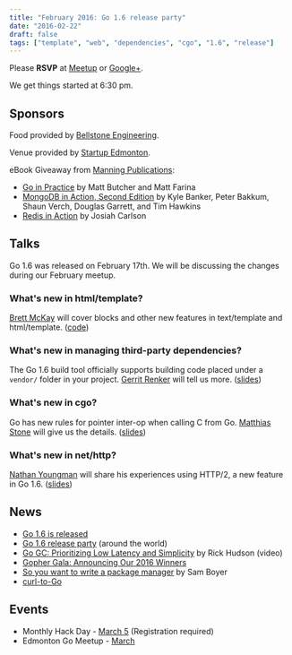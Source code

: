 ```yaml
---
title: "February 2016: Go 1.6 release party"
date: "2016-02-22"
draft: false
tags: ["template", "web", "dependencies", "cgo", "1.6", "release"]
---
```

Please **RSVP** at [Meetup](https://www.meetup.com/startupedmonton/events/qfwsfhyvdbdc/) or [Google+](https://plus.google.com/events/co9qsfsbimjdb1p5qdbuomnuqm8?authkey=CPPGj8eOxoHMmwE).

We get things started at 6:30 pm.

## Sponsors

Food provided by [Bellstone Engineering](https://bellstone.ca/).

Venue provided by [Startup Edmonton](https://www.startupedmonton.com/).

eBook Giveaway from [Manning Publications](https://manning.com/):

- [Go in Practice](https://www.manning.com/books/go-in-practice) by Matt Butcher and Matt Farina
- [MongoDB in Action, Second Edition](https://www.manning.com/books/mongodb-in-action-second-edition) by Kyle Banker, Peter Bakkum, Shaun Verch, Douglas Garrett, and Tim Hawkins
- [Redis in Action](https://www.manning.com/books/redis-in-action) by Josiah Carlson

## Talks

Go 1.6 was released on February 17th. We will be discussing the changes during our February meetup.

### What's new in html/template?

[Brett McKay](https://github.com/mckayb24) will cover blocks and other new features in text/template and html/template. ([code](https://github.com/mckayb24/TemplateTalk))

### What's new in managing third-party dependencies?

The Go 1.6 build tool officially supports building code placed under a `vendor/` folder in your project. [Gerrit Renker](https://github.com/grrtrr) will tell us more. ([slides](https://github.com/edmontongo/presentations/blob/master/2016-02/vendor_experiment1.6/vendor_experiment.pdf))

### What's new in cgo?

Go has new rules for pointer inter-op when calling C from Go. [Matthias Stone](https://github.com/matthias-stone) will give us the details. ([slides](https://talks.godoc.org/github.com/edmontongo/presentations/2016-02/pointers1.6.slide))

### What's new in net/http?

[Nathan Youngman](https://github.com/nathany) will share his experiences using HTTP/2, a new feature in Go 1.6. ([slides](https://speakerdeck.com/nathany/2))

## News

- [Go 1.6 is released](https://blog.golang.org/go1.6)
- [Go 1.6 release party](https://github.com/golang/go/wiki/Go-1.6-release-party) (around the world)
- [Go GC: Prioritizing Low Latency and Simplicity](http://www.infoq.com/presentations/go-gc-performance) by Rick Hudson (video)
- [Gopher Gala: Announcing Our 2016 Winners](http://gophergala.com/blog/gopher/gala/2016/02/05/winners-2016/)
- [So you want to write a package manager](https://medium.com/@sdboyer/so-you-want-to-write-a-package-manager-4ae9c17d9527#.h5noe1x6l) by Sam Boyer
- [curl-to-Go](https://mholt.github.io/curl-to-go/)

## Events

- Monthly Hack Day - [March 5](https://www.meetup.com/startupedmonton/events/228651865/) (Registration required)
- Edmonton Go Meetup - [March](/meetup/2016-03/)
